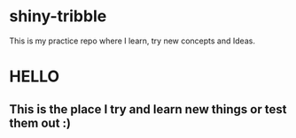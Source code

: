 # shiny-tribble
This is my practice repo where I learn, try new concepts and Ideas. 
# HELLO 
## This is the place I try and learn new things or test them out :)